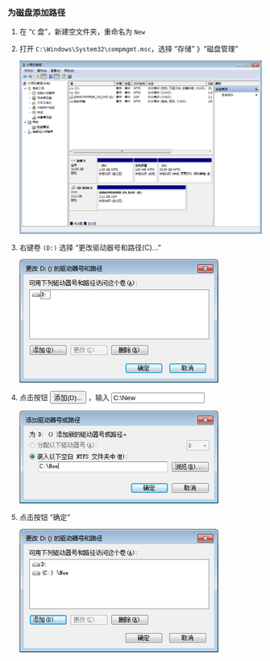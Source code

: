 ### 为磁盘添加路径
1. 在 “`C` 盘”，新建空文件夹，重命名为 `New`
2. 打开 `C:\Windows\System32\compmgmt.msc`，选择 “存储” 》“磁盘管理”

    ![磁盘管理](img\磁盘管理.png)
3. 右键卷 `(D:)` 选择 “更改驱动器号和路径(C)...”

    ![驱动器号和路径](img\驱动器号和路径.png)
4. 点击按钮 <button>添加(D)...</button> ，输入 <input type="text" value="C:\New" readonly="readonly" />

    ![添加路径](img\添加路径.png)
5. 点击按钮 “确定”

    ![驱动器号和路径2](img\驱动器号和路径2.png)